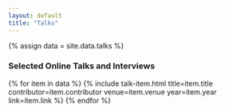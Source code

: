 ```yaml
---
layout: default
title: "Talks"
---
```


{% assign data = site.data.talks %}

<div class="main-section-wrap">
  <section class="talk-list">
  <h3 class="post-cat-title">Selected Online Talks and Interviews</h3>
  {% for item in data %}
    {% include talk-item.html
      title=item.title
      contributor=item.contributor
      venue=item.venue
      year=item.year
      link=item.link %}
  {% endfor %}
  </section>
</div>